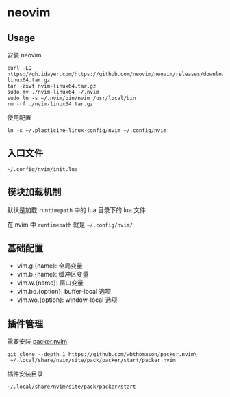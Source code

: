 # neovim

## Usage

安装 neovim

```shell
curl -LO https://gh.idayer.com/https://github.com/neovim/neovim/releases/download/stable/nvim-linux64.tar.gz
tar -zxvf nvim-linux64.tar.gz
sudo mv ./nvim-linux64 ~/.nvim
sudo ln -s ~/.nvim/bin/nvim /usr/local/bin
rm -rf ./nvim-linux64.tar.gz
```

使用配置

```shell
ln -s ~/.plasticine-linux-config/nvim ~/.config/nvim
```

## 入口文件

```text
~/.config/nvim/init.lua
```

## 模块加载机制

默认是加载 `runtimepath` 中的 lua 目录下的 lua 文件

在 nvim 中 `runtimepath` 就是 `~/.config/nvim/`

## 基础配置

- vim.g.{name}: 全局变量
- vim.b.{name}: 缓冲区变量
- vim.w.{name}: 窗口变量
- vim.bo.{option}: buffer-local 选项
- vim.wo.{option}: window-local 选项

## 插件管理

需要安装 [packer.nvim](https://github.com/wbthomason/packer.nvim#quickstart)

```shell
git clone --depth 1 https://github.com/wbthomason/packer.nvim\
 ~/.local/share/nvim/site/pack/packer/start/packer.nvim
```

插件安装目录

```text
~/.local/share/nvim/site/pack/packer/start
```
